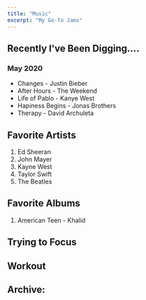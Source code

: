 ```yaml
---
title: "Music"
excerpt: "My Go-To Jams"
---
```



## Recently I've Been Digging....

### May 2020
- Changes - Justin Bieber
- After Hours - The Weekend
- Life of Pablo - Kanye West
- Hapiness Begins - Jonas Brothers
- Therapy - David Archuleta

## Favorite Artists
1. Ed Sheeran
2. John Mayer
3. Kayne West
4. Taylor Swift
5. The Beatles

## Favorite Albums
1. American Teen - Khalid

## Trying to Focus

## Workout


## Archive:
